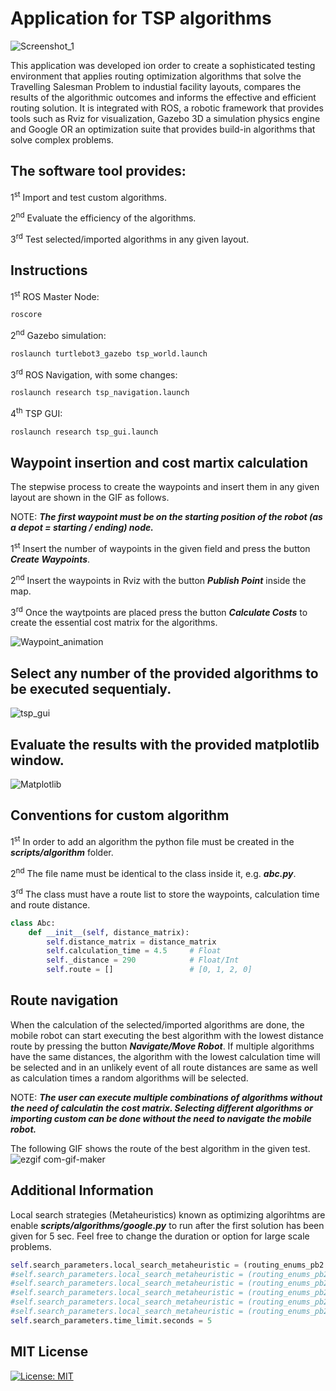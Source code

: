 # Application for TSP algorithms
![Screenshot_1](https://user-images.githubusercontent.com/38979158/129700367-97a27572-2013-4730-ad05-e434afdcd792.png)

This application was developed ion order to create a sophisticated testing environment that applies routing optimization algorithms that solve the Travelling Salesman Problem to industial facility layouts, compares the results of the algorithmic outcomes and informs the effective and efficient routing solution. It is integrated with ROS, a robotic framework that provides tools such as Rviz for visualization, Gazebo 3D a simulation physics engine and Google OR an optimization suite that provides build-in algorithms that solve complex problems.

## The software tool provides:

1<sup>st</sup> Import and test custom algorithms.

2<sup>nd</sup> Evaluate the efficiency of the algorithms.

3<sup>rd</sup> Test selected/imported algorithms in any given layout.


## Instructions
1<sup>st</sup> ROS Master Node:
```bash
roscore
```
2<sup>nd</sup> Gazebo simulation:
```bash
roslaunch turtlebot3_gazebo tsp_world.launch
```
3<sup>rd</sup> ROS Navigation, with some changes:
```bash
roslaunch research tsp_navigation.launch
```
4<sup>th</sup> TSP GUI:
```bash
roslaunch research tsp_gui.launch
```

## Waypoint insertion and cost martix calculation
The stepwise process to create the waypoints and insert them in any given layout are shown in the GIF as follows.

NOTE: ***The first waypoint must be on the starting position of the robot (as a depot = starting / ending) node.***

1<sup>st</sup> Insert the number of waypoints in the given field and press the button ***Create Waypoints***.

2<sup>nd</sup> Insert the waypoints in Rviz with the button ***Publish Point*** inside the map.

3<sup>rd</sup> Once the waytpoints are placed press the button ***Calculate Costs*** to create the essential cost matrix for the algorithms.

![Waypoint_animation](https://user-images.githubusercontent.com/38979158/129730096-f6ea4794-b4c2-48f4-9736-d1cfe94d79e2.gif)

## Select any number of the provided algorithms to be executed sequentialy.

![tsp_gui](https://user-images.githubusercontent.com/38979158/117545808-0db7cc00-b030-11eb-85f6-eb2549e97779.png)

## Evaluate the results with the provided matplotlib window.

![Matplotlib](https://user-images.githubusercontent.com/38979158/117545829-2aec9a80-b030-11eb-8644-37dfa2e00883.png)

## Conventions for custom algorithm
1<sup>st</sup> In order to add an algorithm the python file must be created in the ***scripts/algorithm*** folder.

2<sup>nd</sup> The file name must be identical to the class inside it, e.g. ***abc.py***.

3<sup>rd</sup> The class must have a route list to store the waypoints, calculation time and route distance.

```python
class Abc:
    def __init__(self, distance_matrix):
        self.distance_matrix = distance_matrix
        self.calculation_time = 4.5     # Float
        self._distance = 290            # Float/Int
        self.route = []                 # [0, 1, 2, 0] 

```

## Route navigation
When the calculation of the selected/imported algorithms are done, the mobile robot can start executing the best algorithm with the lowest distance route by pressing the button ***Navigate/Move Robot***. If multiple algorithms have the same distances, the algorithm with the lowest calculation time will be selected and in an unlikely event of all route distances are same as well as calculation times a random algorithms will be selected.

NOTE: ***The user can execute multiple combinations of algorithms without the need of calculatin the cost matrix. Selecting different algorithms or importing custom can be done without the need to navigate the mobile robot.***

The following GIF shows the route of the best algorithm in the given test.
![ezgif com-gif-maker](https://user-images.githubusercontent.com/38979158/129703013-03c32680-cdc0-4cb7-9312-12a727b8535f.gif)


## Additional Information 
Local search strategies (Metaheuristics) known as optimizing algorihtms are enable ***scripts/algorithms/google.py*** to run after the first solution has been given for 5 sec. Feel free to change the duration or option for large scale problems.

```python
self.search_parameters.local_search_metaheuristic = (routing_enums_pb2.LocalSearchMetaheuristic.GUIDED_LOCAL_SEARCH)
#self.search_parameters.local_search_metaheuristic = (routing_enums_pb2.LocalSearchMetaheuristic.AUTOMATIC)
#self.search_parameters.local_search_metaheuristic = (routing_enums_pb2.LocalSearchMetaheuristic.GREEDY_DESCENT)
#self.search_parameters.local_search_metaheuristic = (routing_enums_pb2.LocalSearchMetaheuristic.SIMULATED_ANNEALING)
#self.search_parameters.local_search_metaheuristic = (routing_enums_pb2.LocalSearchMetaheuristic.TABU_SEARCH)
#self.search_parameters.local_search_metaheuristic = (routing_enums_pb2.LocalSearchMetaheuristic.OBJECTIVE_TABU_SEARCH)
self.search_parameters.time_limit.seconds = 5

```
## MIT License
[![License: MIT](https://img.shields.io/badge/License-MIT-yellow.svg)](https://opensource.org/licenses/MIT)
